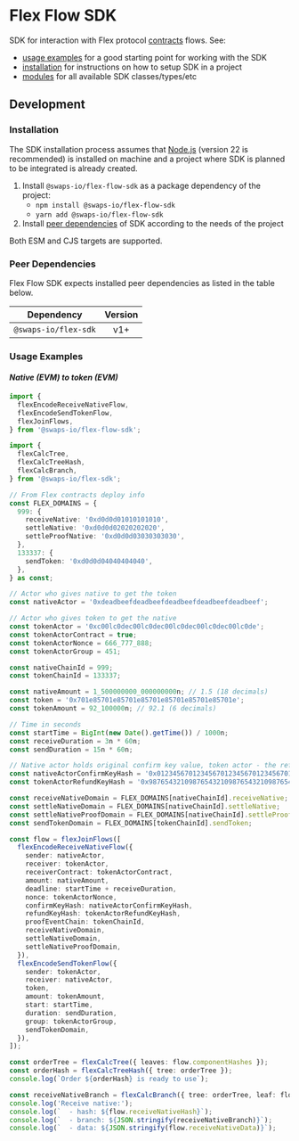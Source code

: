 # Flex Flow SDK

SDK for interaction with Flex protocol [contracts](https://github.com/swaps-io/flex-contracts) flows. See:

- [usage examples](#usage-examples) for a good starting point for working with the SDK
- [installation](#installation) for instructions on how to setup SDK in a project
- [modules](./modules.html) for all available SDK classes/types/etc

## Development

### Installation

The SDK installation process assumes that [Node.js](https://nodejs.org/en) (version 22 is recommended) is installed on
machine and a project where SDK is planned to be integrated is already created.

1. Install `@swaps-io/flex-flow-sdk` as a package dependency of the project:
   - `npm install @swaps-io/flex-flow-sdk`
   - `yarn add @swaps-io/flex-flow-sdk`
2. Install [peer dependencies](#peer-dependencies) of SDK according to the needs of the project

Both ESM and CJS targets are supported.

### Peer Dependencies

Flex Flow SDK expects installed peer dependencies as listed in the table below.

| Dependency           | Version |
| -------------------- |:-------:|
| `@swaps-io/flex-sdk` |  v1+    |

### Usage Examples

#### _Native (EVM) to token (EVM)_

```ts
import {
  flexEncodeReceiveNativeFlow,
  flexEncodeSendTokenFlow,
  flexJoinFlows,
} from '@swaps-io/flex-flow-sdk';

import {
  flexCalcTree,
  flexCalcTreeHash,
  flexCalcBranch,
} from '@swaps-io/flex-sdk';

// From Flex contracts deploy info
const FLEX_DOMAINS = {
  999: {
    receiveNative: '0xd0d0d01010101010',
    settleNative: '0xd0d0d02020202020',
    settleProofNative: '0xd0d0d03030303030',
  },
  133337: {
    sendToken: '0xd0d0d04040404040',
  },
} as const;

// Actor who gives native to get the token
const nativeActor = '0xdeadbeefdeadbeefdeadbeefdeadbeefdeadbeef';

// Actor who gives token to get the native
const tokenActor = '0xc00lc0dec00lc0dec00lc0dec00lc0dec00lc0de';
const tokenActorContract = true;
const tokenActorNonce = 666_777_888;
const tokenActorGroup = 451;

const nativeChainId = 999;
const tokenChainId = 133337;

const nativeAmount = 1_500000000_000000000n; // 1.5 (18 decimals)
const token = '0x701e85701e85701e85701e85701e85701e85701e';
const tokenAmount = 92_100000n; // 92.1 (6 decimals)

// Time in seconds
const startTime = BigInt(new Date().getTime()) / 1000n;
const receiveDuration = 3n * 60n;
const sendDuration = 15n * 60n;

// Native actor holds original confirm key value, token actor - the refund one
const nativeActorConfirmKeyHash = '0x0123456701234567012345670123456701234567012345670123456701234567';
const tokenActorRefundKeyHash = '0x9876543210987654321098765432109876543210987654321098765432109876';

const receiveNativeDomain = FLEX_DOMAINS[nativeChainId].receiveNative;
const settleNativeDomain = FLEX_DOMAINS[nativeChainId].settleNative;
const settleNativeProofDomain = FLEX_DOMAINS[nativeChainId].settleProofNative;
const sendTokenDomain = FLEX_DOMAINS[tokenChainId].sendToken;

const flow = flexJoinFlows([
  flexEncodeReceiveNativeFlow({
    sender: nativeActor,
    receiver: tokenActor,
    receiverContract: tokenActorContract,
    amount: nativeAmount,
    deadline: startTime + receiveDuration,
    nonce: tokenActorNonce,
    confirmKeyHash: nativeActorConfirmKeyHash,
    refundKeyHash: tokenActorRefundKeyHash,
    proofEventChain: tokenChainId,
    receiveNativeDomain,
    settleNativeDomain,
    settleNativeProofDomain,
  }),
  flexEncodeSendTokenFlow({
    sender: tokenActor,
    receiver: nativeActor,
    token,
    amount: tokenAmount,
    start: startTime,
    duration: sendDuration,
    group: tokenActorGroup,
    sendTokenDomain,
  }),
]);

const orderTree = flexCalcTree({ leaves: flow.componentHashes });
const orderHash = flexCalcTreeHash({ tree: orderTree });
console.log(`Order ${orderHash} is ready to use`);

const receiveNativeBranch = flexCalcBranch({ tree: orderTree, leaf: flow.receiveNativeHash });
console.log('Receive native:');
console.log(`  - hash: ${flow.receiveNativeHash}`);
console.log(`  - branch: ${JSON.stringify(receiveNativeBranch)}`);
console.log(`  - data: ${JSON.stringify(flow.receiveNativeData)}`);
```
